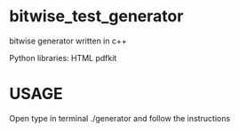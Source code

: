 bitwise_test_generator
======================

bitwise generator written in c++


Python libraries:
HTML
pdfkit

USAGE
======
Open type in terminal ./generator and follow the instructions
